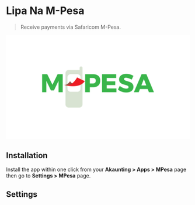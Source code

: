 Lipa Na M-Pesa
======

> Receive payments via Safaricom M-Pesa.

![MPesa Installation](_images/M-Pesa-Logo.png)

## Installation

Install the app within one click from your **Akaunting > Apps > MPesa** page then go to **Settings > MPesa** page.

## Settings